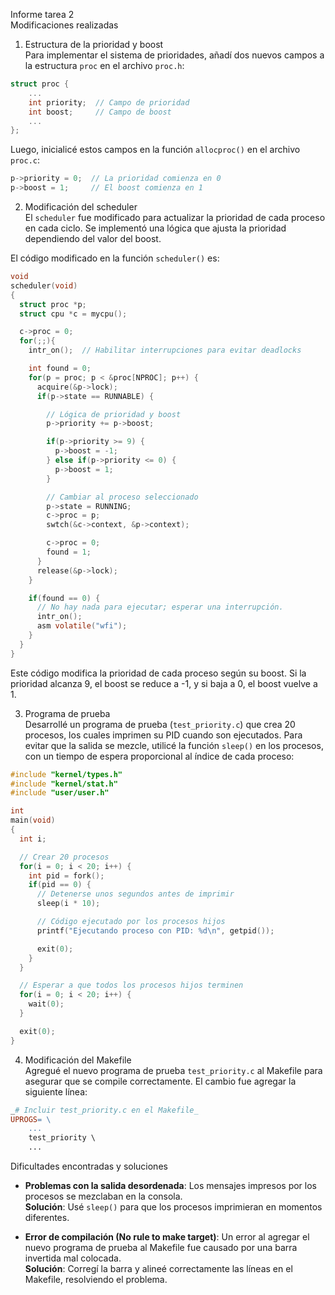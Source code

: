 Informe tarea 2  
Modificaciones realizadas

1. Estructura de la prioridad y boost  
   Para implementar el sistema de prioridades, añadí dos nuevos campos a la estructura `proc` en el archivo `proc.h`:

```c
struct proc {
    ...
    int priority;  // Campo de prioridad
    int boost;     // Campo de boost
    ...
};
```

Luego, inicialicé estos campos en la función `allocproc()` en el archivo `proc.c`:

```c
p->priority = 0;  // La prioridad comienza en 0
p->boost = 1;     // El boost comienza en 1
```

2. Modificación del scheduler  
   El `scheduler` fue modificado para actualizar la prioridad de cada proceso en cada ciclo. Se implementó una lógica que ajusta la prioridad dependiendo del valor del boost.

El código modificado en la función `scheduler()` es:

```c
void
scheduler(void)
{
  struct proc *p;
  struct cpu *c = mycpu();

  c->proc = 0;
  for(;;){
    intr_on();  // Habilitar interrupciones para evitar deadlocks

    int found = 0;
    for(p = proc; p < &proc[NPROC]; p++) {
      acquire(&p->lock);
      if(p->state == RUNNABLE) {

        // Lógica de prioridad y boost
        p->priority += p->boost;

        if(p->priority >= 9) {
          p->boost = -1;
        } else if(p->priority <= 0) {
          p->boost = 1;
        }

        // Cambiar al proceso seleccionado
        p->state = RUNNING;
        c->proc = p;
        swtch(&c->context, &p->context);

        c->proc = 0;
        found = 1;
      }
      release(&p->lock);
    }

    if(found == 0) {
      // No hay nada para ejecutar; esperar una interrupción.
      intr_on();
      asm volatile("wfi");
    }
  }
}
```

Este código modifica la prioridad de cada proceso según su boost. Si la prioridad alcanza 9, el boost se reduce a -1, y si baja a 0, el boost vuelve a 1.

3. Programa de prueba  
   Desarrollé un programa de prueba (`test_priority.c`) que crea 20 procesos, los cuales imprimen su PID cuando son ejecutados. Para evitar que la salida se mezcle, utilicé la función `sleep()` en los procesos, con un tiempo de espera proporcional al índice de cada proceso:

```c
#include "kernel/types.h"
#include "kernel/stat.h"
#include "user/user.h"

int
main(void)
{
  int i;

  // Crear 20 procesos
  for(i = 0; i < 20; i++) {
    int pid = fork();
    if(pid == 0) {
      // Detenerse unos segundos antes de imprimir
      sleep(i * 10);

      // Código ejecutado por los procesos hijos
      printf("Ejecutando proceso con PID: %d\n", getpid());

      exit(0);
    }
  }

  // Esperar a que todos los procesos hijos terminen
  for(i = 0; i < 20; i++) {
    wait(0);
  }

  exit(0);
}
```

4. Modificación del Makefile  
   Agregué el nuevo programa de prueba `test_priority.c` al Makefile para asegurar que se compile correctamente. El cambio fue agregar la siguiente línea:

```makefile
_# Incluir test_priority.c en el Makefile_
UPROGS= \
    ...
    test_priority \
    ...
```

Dificultades encontradas y soluciones

-   **Problemas con la salida desordenada**: Los mensajes impresos por los procesos se mezclaban en la consola.  
    **Solución**: Usé `sleep()` para que los procesos imprimieran en momentos diferentes.

-   **Error de compilación (No rule to make target)**: Un error al agregar el nuevo programa de prueba al Makefile fue causado por una barra invertida mal colocada.  
    **Solución**: Corregí la barra y alineé correctamente las líneas en el Makefile, resolviendo el problema.
